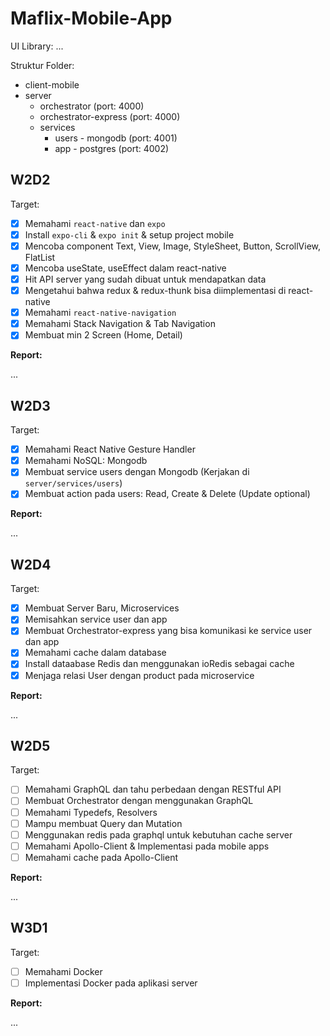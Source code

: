# Maflix-Mobile-App

UI Library: ...

Struktur Folder:

- client-mobile
- server
  - orchestrator (port: 4000)
  - orchestrator-express (port: 4000)
  - services
    - users - mongodb (port: 4001)
    - app - postgres (port: 4002)

## W2D2

Target:

- [X] Memahami `react-native` dan `expo`
- [X] Install `expo-cli` & `expo init` & setup project mobile
- [X] Mencoba component Text, View, Image, StyleSheet, Button, ScrollView, FlatList
- [X] Mencoba useState, useEffect dalam react-native
- [X] Hit API server yang sudah dibuat untuk mendapatkan data
- [X] Mengetahui bahwa redux & redux-thunk bisa diimplementasi di react-native
- [X] Memahami `react-native-navigation`
- [X] Memahami Stack Navigation & Tab Navigation
- [X] Membuat min 2 Screen (Home, Detail)

**Report:**

...

## W2D3

Target:

- [X] Memahami React Native Gesture Handler
- [X] Memahami NoSQL: Mongodb
- [X] Membuat service users dengan Mongodb (Kerjakan di `server/services/users`)
- [X] Membuat action pada users: Read, Create & Delete (Update optional)

**Report:**

...

## W2D4

Target:

- [X] Membuat Server Baru, Microservices
- [X] Memisahkan service user dan app
- [X] Membuat Orchestrator-express yang bisa komunikasi ke service user dan app
- [X] Memahami cache dalam database
- [X] Install dataabase Redis dan menggunakan ioRedis sebagai cache
- [X] Menjaga relasi User dengan product pada microservice

**Report:**

...

## W2D5

Target:

- [ ] Memahami GraphQL dan tahu perbedaan dengan RESTful API
- [ ] Membuat Orchestrator dengan menggunakan GraphQL
- [ ] Memahami Typedefs, Resolvers
- [ ] Mampu membuat Query dan Mutation
- [ ] Menggunakan redis pada graphql untuk kebutuhan cache server
- [ ] Memahami Apollo-Client & Implementasi pada mobile apps
- [ ] Memahami cache pada Apollo-Client

**Report:**

...

## W3D1

Target:

- [ ] Memahami Docker
- [ ] Implementasi Docker pada aplikasi server

**Report:**

...
